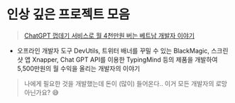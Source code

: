 # 인상 깊은 프로젝트 모음
> [ChatGPT 껍데기 서비스로 월 4천만원 버는 베트남 개발자 이야기](https://velog.io/@sidehustlerstory/tony-dinh)
- 오프라인 개발자 도구 DevUtils, 트위터 배너를 꾸밀 수 있는 BlackMagic, 스크린샷 앱 Xnapper, Chat GPT API를 이용한 TypingMind 등의 제품을 개발하여 5,500만원의 월 수익을 올리는 개발자의 이야기
> 나에게 필요한 것을 개발했는데 돈이 (많이) 들어온다.. 이거 모든 개발자의 로망 아닌가요? 😅
